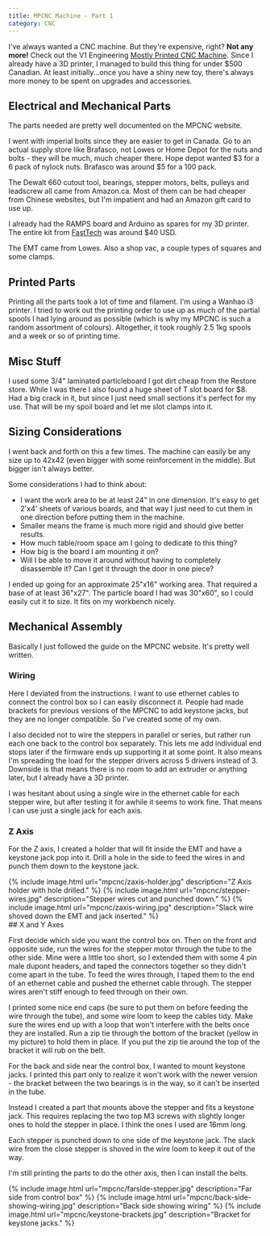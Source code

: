 ```yaml
---
title: MPCNC Machine - Part 1
category: CNC
---
```


I've always wanted a CNC machine.  But they're expensive, right?  **Not any more!**  Check out the V1 Engineering [Mostly Printed CNC Machine](https://www.v1engineering.com/specifications/).  Since I already have a 3D printer, I managed to build this thing for under $500 Canadian.  At least initially...once you have a shiny new toy, there's always more money to be spent on upgrades and accessories.

## Electrical and Mechanical Parts

The parts needed are pretty well documented on the MPCNC website.

I went with imperial bolts since they are easier to get in Canada.  Go to an actual supply store like Brafasco, not Lowes or Home Depot for the nuts and bolts - they will be much, much cheaper there. Hope depot wanted $3 for a 6 pack of nylock nuts. Brafasco was around $5 for a 100 pack.

The Dewalt 660 cutout tool, bearings, stepper motors, belts, pulleys and leadscrew all came from Amazon.ca.  Most of them can be had cheaper from Chinese websites, but I'm impatient and had an Amazon gift card to use up.

I already had the RAMPS board and Arduino as spares for my 3D printer. The entire kit from [FastTech](http://www.fasttech.com) was around $40 USD.

The EMT came from Lowes.  Also a shop vac, a couple types of squares and some clamps.

## Printed Parts

Printing all the parts took a lot of time and filament. I'm using a Wanhao i3 printer. I tried to work out the printing order to use up as much of the partial spools I had lying around as possible (which is why my MPCNC is such a random assortment of colours). Altogether, it took roughly 2.5 1kg spools and a week or so of printing time.

## Misc Stuff

I used some 3/4" laminated particleboard I got dirt cheap from the Restore store. While I was there I also found a huge sheet of T slot board for $8. Had a big crack in it, but since I just need small sections it's perfect for my use. That will be my spoil board and let me slot clamps into it.

## Sizing Considerations

I went back and forth on this a few times. The machine can easily be any size up to 42x42 (even bigger with some reinforcement in the middle). But bigger isn't always better.

Some considerations I had to think about:
* I want the work area to be at least 24" in one dimension. It's easy to get 2'x4' sheets of various boards, and that way I just need to cut them in one direction before putting them in the machine.
* Smaller means the frame is much more rigid and should give better results.
* How much table/room space am I going to dedicate to this thing?
* How big is the board I am mounting it on?
* Will I be able to move it around without having to completely disassemble it? Can I get it through the door in one piece?

I ended up going for an approximate 25"x16" working area. That required a base of at least 36"x27". The particle board I had was 30"x60", so I could easily cut it to size. It fits on my workbench nicely.

## Mechanical Assembly

Basically I just followed the guide on the MPCNC website.  It's pretty well written.

### Wiring

Here I deviated from the instructions. I want to use ethernet cables to connect the control box so I can easily disconnect it. People had made brackets for previous versions of the MPCNC to add keystone jacks, but they are no longer compatible. So I've created some of my own.

I also decided not to wire the steppers in parallel or series, but rather run each one back to the control box separately. This lets me add individual end stops later if the firmware ends up supporting it at some point. It also means I'm spreading the load for the stepper drivers across 5 drivers instead of 3. Downside is that means there is no room to add an extruder or anything later, but I already have a 3D printer.

I was hesitant about using a single wire in the ethernet cable for each stepper wire, but after testing it for awhile it seems to work fine. That means I can use just a single jack for each axis.

### Z Axis

For the Z axis, I created a holder that will fit inside the EMT and have a keystone jack pop into it. Drill a hole in the side to feed the wires in and punch them down to the keystone jack.
<div class="gallery">
{% include image.html url="mpcnc/zaxis-holder.jpg" description="Z Axis holder with hole drilled." %}
{% include image.html url="mpcnc/stepper-wires.jpg" description="Stepper wires cut and punched down." %}
{% include image.html url="mpcnc/zaxis-wiring.jpg" description="Slack wire shoved down the EMT and jack inserted." %}
</div>
## X and Y Axes

First decide which side you want the control box on.  Then on the front and opposite side, run the wires for the stepper motor through the tube to the other side.  Mine were a little too short, so I extended them with some 4 pin male dupont headers, and taped the connectors together so they didn't come apart in the tube.  To feed the wires through, I taped them to the end of an ethernet cable and pushed the ethernet cable through.  The stepper wires aren't stiff enough to feed through on their own.

I printed some nice end caps (be sure to put them on before feeding the wire through the tube), and some wire loom to keep the cables tidy.  Make sure the wires end up with a loop that won't interfere with the belts once they are installed.  Run a zip tie through the bottom of the bracket (yellow in my picture) to hold them in place.  If you put the zip tie around the top of the bracket it will rub on the belt.

For the back and side near the control box, I wanted to mount keystone jacks.  I printed this part only to realize it won't work with the newer version - the bracket between the two bearings is in the way, so it can't be inserted in the tube.

Instead I created a part that mounts above the stepper and fits a keystone jack.  This requires replacing the two top M3 screws with slightly longer ones to hold the stepper in place.  I think the ones I used are 16mm long.

Each stepper is punched down to one side of the keystone jack.  The slack wire from the close stepper is shoved in the wire loom to keep it out of the way.

I'm still printing the parts to do the other axis, then I can install the belts.

<div class="gallery">
{% include image.html url="mpcnc/farside-stepper.jpg" description="Far side from control box" %}
{% include image.html url="mpcnc/back-side-showing-wiring.jpg" description="Back side showing wiring" %}
{% include image.html url="mpcnc/keystone-brackets.jpg" description="Bracket for keystone jacks." %}
</div>



